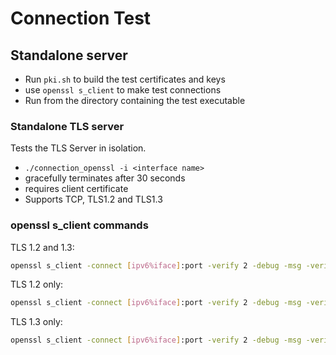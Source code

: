 # Connection Test

## Standalone server

- Run `pki.sh` to build the test certificates and keys
- use `openssl s_client` to make test connections
- Run from the directory containing the test executable

### Standalone TLS server

Tests the TLS Server in isolation.

- `./connection_openssl -i <interface name>`
- gracefully terminates after 30 seconds
- requires client certificate
- Supports TCP, TLS1.2 and TLS1.3

### openssl s_client commands

TLS 1.2 and 1.3:
```sh
openssl s_client -connect [ipv6%iface]:port -verify 2 -debug -msg -verifyCAfile ./pki/certs/ca/v2g/V2G_ROOT_CA.pem -verify_return_error -cert ./pki/certs/client/vehicle/VEHICLE_LEAF.pem -cert_chain ./pki/certs/ca/vehicle/VEHICLE_CERT_CHAIN.pem -certform PEM -key ./pki/certs/client/vehicle/VEHICLE_LEAF.key -keyform PEM -pass file:./pki/certs/client/vehicle/VEHICLE_LEAF_PASSWORD.txt -ciphersuites "TLS_AES_256_GCM_SHA384:TLS_CHACHA20_POLY1305_SHA256" -cipher "ECDHE-ECDSA-AES128-SHA256" -requestCAfile ./pki/certs/ca/v2g/V2G_ROOT_CA.pem
```

TLS 1.2 only:
```sh
openssl s_client -connect [ipv6%iface]:port -verify 2 -debug -msg -verifyCAfile ./pki/certs/ca/v2g/V2G_ROOT_CA.pem -verify_return_error -tls1_2 -cipher "ECDHE-ECDSA-AES128-SHA256"
```

TLS 1.3 only:
```sh
openssl s_client -connect [ipv6%iface]:port -verify 2 -debug -msg -verifyCAfile ./pki/certs/ca/v2g/V2G_ROOT_CA.pem -verify_return_error -tls1_3 -cert ./pki/certs/client/vehicle/VEHICLE_LEAF.pem -cert_chain ./pki/certs/ca/vehicle/VEHICLE_CERT_CHAIN.pem -certform PEM -key ./pki/certs/client/vehicle/VEHICLE_LEAF.key -keyform PEM -pass file:./pki/certs/client/vehicle/VEHICLE_LEAF_PASSWORD.txt -ciphersuites "TLS_AES_256_GCM_SHA384:TLS_CHACHA20_POLY1305_SHA256" -requestCAfile ./pki/certs/ca/v2g/V2G_ROOT_CA.pem
```
